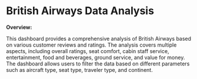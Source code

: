 # British Airways Data Analysis
**Overview:** 

This dashboard provides a comprehensive analysis of British Airways based on various customer reviews and ratings. The analysis covers multiple aspects, including overall ratings, seat comfort, cabin staff service, entertainment, food and beverages, ground service, and value for money. The dashboard allows users to filter the data based on different parameters such as aircraft type, seat type, traveler type, and continent.

